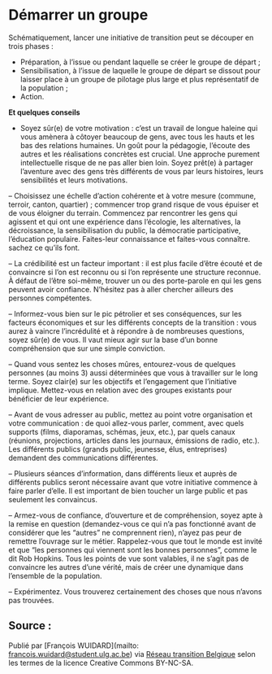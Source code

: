 <!--

---
title: Démarrer un groupe de transition
description: Méthode et conseils pour lancer une initiative de transition.
image_url: https://github.com/multibao/contributions/blob/master/media/demarrer_groupe_transition.jpg?raw=true
---

-->

# Démarrer un groupe

Schématiquement, lancer une initiative de transition peut se découper en trois phases :

* Préparation, à l’issue ou pendant laquelle se créer le groupe de départ ;
* Sensibilisation, à l’issue de laquelle le groupe de départ se dissout pour laisser place à un groupe de pilotage plus large et plus représentatif de la population ;
* Action.

**Et quelques conseils**

- Soyez sûr(e) de votre motivation : c’est un travail de longue haleine qui vous amènera à côtoyer beaucoup de gens, avec tous les hauts et les bas des relations humaines. Un goût pour la pédagogie, l’écoute des autres et les réalisations concrètes est crucial. Une approche purement intellectuelle risque de ne pas aller bien loin. Soyez prêt(e) à partager l’aventure avec des gens très différents de vous par leurs histoires, leurs sensibilités et leurs motivations.

– Choisissez une échelle d’action cohérente et à votre mesure (commune, terroir, canton, quartier) ; commencer trop grand risque de vous épuiser et de vous éloigner du terrain. Commencez par rencontrer les gens qui agissent et qui ont une expérience dans l’écologie, les alternatives, la décroissance, la sensibilisation du public, la démocratie participative, l’éducation populaire. Faites-leur connaissance et faites-vous connaître. sachez ce qu’ils font.

– La crédibilité est un facteur important : il est plus facile d’être écouté et de convaincre si l’on est reconnu ou si l’on représente une structure reconnue. À défaut de l’être soi-même, trouver un ou des porte-parole en qui les gens peuvent avoir confiance. N’hésitez pas à aller chercher ailleurs des personnes compétentes.

– Informez-vous bien sur le pic pétrolier et ses conséquences, sur les facteurs économiques et sur les différents concepts de la transition : vous aurez à vaincre l’incrédulité et à répondre à de nombreuses questions, soyez sûr(e) de vous. Il vaut mieux agir sur la base d’un bonne compréhension que sur une simple conviction.

– Quand vous sentez les choses mûres, entourez-vous de quelques personnes (au moins 3) aussi déterminées que vous à travailler sur le long terme. Soyez clair(e) sur les objectifs et l’engagement que l’initiative implique. Mettez-vous en relation avec des groupes existants pour bénéficier de leur expérience.

– Avant de vous adresser au public, mettez au point votre organisation et votre communication : de quoi allez-vous parler, comment, avec quels supports (films, diaporamas, schémas, jeux, etc.), par quels canaux (réunions, projections, articles dans les journaux, émissions de radio, etc.). Les différents publics (grands public, jeunesse, élus, entreprises) demandent des communications différentes.

– Plusieurs séances d’information, dans différents lieux et auprès de différents publics seront nécessaire avant que votre initiative commence à faire parler d’elle. Il est important de bien toucher un large public et pas seulement les convaincus.

– Armez-vous de confiance, d’ouverture et de compréhension, soyez apte à la remise en question (demandez-vous ce qui n’a pas fonctionné avant de considérer que les “autres” ne comprennent rien), n’ayez pas peur de remettre l’ouvrage sur le métier. Rappelez-vous que tout le monde est invité et que “les personnes qui viennent sont les bonnes personnes”, comme le dit Rob Hopkins. Tous les points de vue sont valables, il ne s’agit pas de convaincre les autres d’une vérité, mais de créer une dynamique dans l’ensemble de la population.

– Expérimentez. Vous trouverez certainement des choses que nous n’avons pas trouvées.

## Source : 

Publié par [François WUIDARD](mailto: francois.wuidard@student.ulg.ac.be) via [Réseau transition Belgique]( http://www.reseautransition.be/) selon les termes de la licence Creative Commons BY-NC-SA. 

